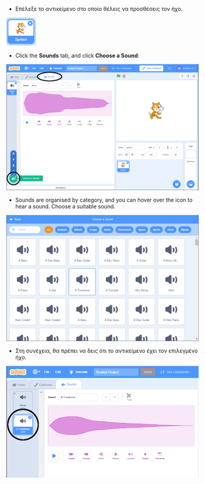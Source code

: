 + Επέλεξε το αντικείμενο στο οποίο θέλεις να προσθέσεις τον ήχο.

![sprite](images/sprite-select.png)

+ Click the **Sounds** tab, and click **Choose a Sound**:

![sounds and choose a sound highlight](images/import-sound.png)

+ Sounds are organised by category, and you can hover over the icon to hear a sound. Choose a suitable sound.

![menu of sounds](images/choose-sound.png)

+ Στη συνέχεια, θα πρέπει να δεις ότι το αντικείμενο έχει τον επιλεγμένο ήχο.

![new sound shown against the sprite](images/sound-imported.png)